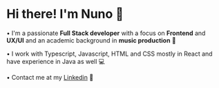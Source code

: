 # Hi there! I'm Nuno :full_moon_with_face:

•	 I'm a passionate **Full Stack developer** with a focus on **Frontend** and **UX/UI** and an academic background in **music production** :space_invader:

•	 I work with Typescript, Javascript, HTML and CSS mostly in React and have experience in Java as well :computer:

•	 Contact me at my [Linkedin](www.linkedin.com/in/nuno-craveiro) :rocket:
